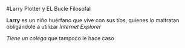 #Larry Plotter y EL Bucle Filosofal

**Larry** es un niño huérfano que vive con sus tíos, quienes lo maltratan obligándole a 
utilizar *Internet Explorer*

*Tiene un colega* que tampoco le hace caso
